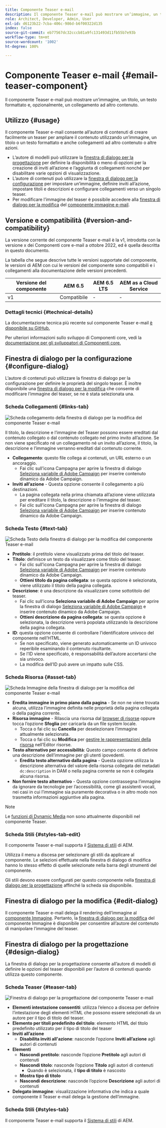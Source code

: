 ```yaml
---
title: Componente Teaser e-mail
description: Il componente Teaser e-mail può mostrare un’immagine, un titolo, un testo formattato e, opzionalmente, un collegamento ad altro contenuto.
role: Architect, Developer, Admin, User
exl-id: d6123b22-7cba-406c-986d-b6f00322d135
index: false
source-git-commit: eb77567dc32cccb81a9fc131493d11fb55b7e93b
workflow-type: tm+mt
source-wordcount: '1002'
ht-degree: 100%

---
```



# Componente Teaser e-mail {#email-teaser-component}

Il componente Teaser e-mail può mostrare un’immagine, un titolo, un testo formattato e, opzionalmente, un collegamento ad altro contenuto.

## Utilizzo {#usage}

Il componente Teaser e-mail consente all’autore di contenuti di creare facilmente un teaser per ampliare il contenuto utilizzando un’immagine, un titolo o un testo formattato e anche collegamenti ad altro contenuto o altre azioni.

* L’autore di modelli può utilizzare la [finestra di dialogo per la progettazione](#design-dialog) per definire la disponibilità o meno di opzioni per la creazione di inviti all’azione e l’aggiunta di collegamenti nonché per disabilitare varie opzioni di visualizzazione.
* L’autore di contenuti può utilizzare la [finestra di dialogo per la configurazione](#configure-dialog) per impostare un’immagine, definire inviti all’azione, impostare titoli e descrizioni e configurare collegamenti verso un singolo teaser.
* Per modificare l’immagine del teaser è possibile accedere alla [finestra di dialogo per la modifica](image.md#edit-dialog) del [componente immagine e-mail](image.md).

## Versione e compatibilità {#version-and-compatibility}

La versione corrente del componente Teaser e-mail è la v1, introdotta con la versione x dei Componenti core e-mail a ottobre 2022, ed è quella descritta in questo documento.

La tabella che segue descrive tutte le versioni supportate del componente, le versioni di AEM con cui le versioni del componente sono compatibili e i collegamenti alla documentazione delle versioni precedenti.

| Versione del componente | AEM 6.5 | AEM 6.5 LTS | AEM as a Cloud Service |
|---|---|---|---|
| v1 | Compatibile | - | - |

### Dettagli tecnici {#technical-details}

La documentazione tecnica più recente sul componente Teaser e-mail [è disponibile su GitHub.](https://adobe.com/go/aem_cmp_tech_email_teaser_v1)

Per ulteriori informazioni sullo sviluppo di Componenti core, vedi la [documentazione per gli sviluppatori di Componenti core.](/help/developing/overview.md)

## Finestra di dialogo per la configurazione {#configure-dialog}

L’autore di contenuti può utilizzare la finestra di dialogo per la configurazione per definire le proprietà del singolo teaser. È inoltre disponibile una [finestra di dialogo per la modifica](#edit-dialog) che consente di modificare l’immagine del teaser, se ne è stata selezionata una.

### Scheda Collegamenti {#links-tab}

![Scheda collegamento della finestra di dialogo per la modifica del componente Teaser e-mail](/help/email/assets/email-teaser-edit-links.png)

Il titolo, la descrizione e l’immagine del Teaser possono essere ereditati dal contenuto collegato o dal contenuto collegato nel primo invito all’azione. Se non viene specificato né un collegamento né un invito all’azione, il titolo, la descrizione e l’immagine verranno ereditati dal contenuto corrente.

* **Collegamento**: questo file collega ai contenuti, un URL esterno o un ancoraggio.
   * Fai clic sull’icona Campagna per aprire la finestra di dialogo [Seleziona variabile di Adobe Campaign](/help/email/campaign-variables.md) per inserire contenuto dinamico da Adobe Campaign.
* **Inviti all’azione** - Questa opzione consente il collegamento a più destinazioni.
   * La pagina collegata nella prima chiamata all’azione viene utilizzata per ereditare il titolo, la descrizione o l’immagine del teaser.
   * Fai clic sull’icona Campagna per aprire la finestra di dialogo [Seleziona variabile di Adobe Campaign](/help/email/campaign-variables.md) per inserire contenuto dinamico da Adobe Campaign.

### Scheda Testo {#text-tab}

![Scheda Testo della finestra di dialogo per la modifica del componente Teaser e-mail](/help/email/assets/email-teaser-edit-text.png)

* **Pretitolo**: il pretitolo viene visualizzato prima del titolo del teaser.
* **Titolo**: definisce un testo da visualizzare come titolo del teaser.
   * Fai clic sull’icona Campagna per aprire la finestra di dialogo [Seleziona variabile di Adobe Campaign](/help/email/campaign-variables.md) per inserire contenuto dinamico da Adobe Campaign.
   * **Ottieni titolo da pagina collegata**: se questa opzione è selezionata, viene utilizzato il titolo della pagina collegata.
* **Descrizione**: è una descrizione da visualizzare come sottotitolo del teaser.
   * Fai clic sull’icona **Seleziona variabile di Adobe Campaign** per aprire la finestra di dialogo [Seleziona variabile di Adobe Campaign](/help/email/campaign-variables.md) e inserire contenuto dinamico da Adobe Campaign.
   * **Ottieni descrizione da pagina collegata**: se questa opzione è selezionata, la descrizione verrà popolata utilizzando la descrizione della pagina collegata.
* **ID**: questa opzione consente di controllare l’identificatore univoco del componente nell’HTML.
   * Se non specificato, viene generato automaticamente un ID univoco reperibile esaminando il contenuto risultante.
   * Se l’ID viene specificato, è responsabilità dell’autore accertarsi che sia univoco.
   * La modifica dell’ID può avere un impatto sulle CSS.

### Scheda Risorsa {#asset-tab}

![Scheda Immagine della finestra di dialogo per la modifica del componente Teaser e-mail](/help/email/assets/email-teaser-edit-image.png)

* **Eredita immagine in primo piano dalla pagina** - Se non ne viene trovata alcuna, utilizza l’immagine definita nelle proprietà della pagina collegata o della pagina corrente.
* **Risorsa immagine** - Rilascia una risorsa dal [browser di risorse](https://experienceleague.adobe.com/docs/experience-manager-cloud-service/sites/authoring/fundamentals/environment-tools.html?lang=it) oppure tocca l’opzione **Sfoglia** per caricarla da un file system locale.
   * Tocca o fai clic su **Cancella** per deselezionare l’immagine attualmente selezionata.
   * Tocca o fai clic su **Modifica** per [gestire le rappresentazioni della risorsa](https://experienceleague.adobe.com/docs/experience-manager-cloud-service/assets/manage/manage-digital-assets.html?lang=it) nell’Editor risorse.
* **Testo alternativo per accessibilità**: Questo campo consente di definire una descrizione dell’immagine per gli utenti ipovedenti.
   * **Eredita testo alternativo dalla pagina** - Questa opzione utilizza la descrizione alternativa del valore della risorsa collegata dei metadati `dc:description` in DAM o nella pagina corrente se non è collegata alcuna risorsa.
* **Non fornire testo alternativo** - Questa opzione contrassegna l’immagine da ignorare da tecnologie per l’accessibilità, come gli assistenti vocali, nei casi in cui l’immagine sia puramente decorativa o in altro modo non trasmetta informazioni aggiuntive alla pagina.

>[!NOTE]
>
>Le [funzioni di Dynamic Media](image.md#dynamic-media) non sono attualmente disponibili nel componente Teaser.

### Scheda Stili {#styles-tab-edit}

Il componente Teaser e-mail supporta il [Sistema di stili](/help/get-started/authoring.md#component-styling) di AEM.

Utilizza il menu a discesa per selezionare gli stili da applicare al componente. Le selezioni effettuate nella finestra di dialogo di modifica hanno lo stesso effetto di quelle selezionate nella barra degli strumenti del componente.

Gli stili devono essere configurati per questo componente nella [finestra di dialogo per la progettazione](#design-dialog) affinché la scheda sia disponibile.

## Finestra di dialogo per la modifica {#edit-dialog}

Il componente Teaser e-mail delega il rendering dell’immagine al [componente Immagine](image.md). Pertanto, la [finestra di dialogo per la modifica](image.md#edit-dialog) del componente Immagine è disponibile per consentire all’autore del contenuto di manipolare l’immagine del teaser.

## Finestra di dialogo per la progettazione {#design-dialog}

La finestra di dialogo per la progettazione consente all’autore di modelli di definire le opzioni del teaser disponibili per l’autore di contenuti quando utilizza questo componente.

### Scheda Teaser {#teaser-tab}

![Finestra di dialogo per la progettazione del componente Teaser e-mail](/help/email/assets/email-teaser-design.png)

* **Elementi intestazione consentiti**: utilizza l’elenco a discesa per definire l’intestazione degli elementi HTML che possono essere selezionati da un autore per il tipo di titolo del teaser.
* **Elemento per titoli predefinito del titolo**: elemento HTML del titolo predefinito utilizzato per il tipo di titolo del teaser
* **Inviti all’azione**
   * **Disabilita inviti all&#39;azione**: nasconde l’opzione **Inviti all’azione** agli autori di contenuti
* **Elementi**
   * **Nascondi pretitolo**: nasconde l’opzione **Pretitolo** agli autori di contenuti
   * **Nascondi titolo**: nasconde l’opzione **Titolo** agli autori di contenuti
      * Quando è selezionata, il **tipo di titolo** è nascosto
   * **Mostra tipo di titolo**
   * **Nascondi descrizione**: nasconde l’opzione **Descrizione** agli autori di contenuti
* **Delegato immagine**: visualizzazione informativa che indica a quale componente il Teaser e-mail delega la gestione dell’immagine.

### Scheda Stili {#styles-tab}

Il componente Teaser e-mail supporta il [Sistema di stili](/help/get-started/authoring.md#component-styling) di AEM.
